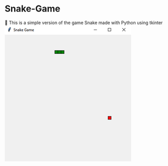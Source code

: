 # Snake-Game
🐍 This is a simple version of the game Snake made with Python using tkinter
![Snake-Game](https://raw.githubusercontent.com/SuperZekes/Snake-Game/main/Snake-Game.png)